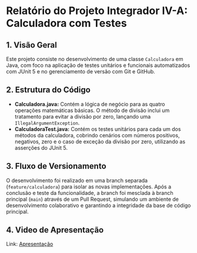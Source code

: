 # Relatório do Projeto Integrador IV-A: Calculadora com Testes

## 1. Visão Geral
Este projeto consiste no desenvolvimento de uma classe `Calculadora` em Java, com foco na aplicação de testes unitários e funcionais automatizados com JUnit 5 e no gerenciamento de versão com Git e GitHub.

## 2. Estrutura do Código
- **Calculadora.java:** Contém a lógica de negócio para as quatro operações matemáticas básicas. O método de divisão inclui um tratamento para evitar a divisão por zero, lançando uma `IllegalArgumentException`.
- **CalculadoraTest.java:** Contém os testes unitários para cada um dos métodos da calculadora, cobrindo cenários com números positivos, negativos, zero e o caso de exceção da divisão por zero, utilizando as asserções do JUnit 5.

## 3. Fluxo de Versionamento
O desenvolvimento foi realizado em uma branch separada (`feature/calculadora`) para isolar as novas implementações. Após a conclusão e teste da funcionalidade, a branch foi mesclada à branch principal (`main`) através de um Pull Request, simulando um ambiente de desenvolvimento colaborativo e garantindo a integridade da base de código principal.

## 4. Video de Apresentação
Link: [Apresentação](https://pucdegoias-my.sharepoint.com/:v:/g/personal/1132024101084_pucgo_edu_br/ESWrpdO9f6BFp7A-LOP5UM0BWxEJDdBJuWkItwpJ41oz6Q?e=P7gAut)